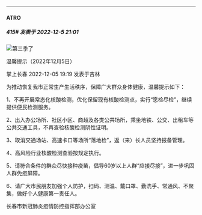 

*****

####  ATRO  
##### 415#       发表于 2022-12-5 21:01

<img src="https://static.saraba1st.com/image/smiley/face2017/001.png" referrerpolicy="no-referrer">第三季了

温馨提示（2022年12月5日）

掌上长春 2022-12-05 19:19 发表于吉林

为推动恢复我市正常生产生活秩序，保障广大群众身体健康，温馨提示如下：

1、不再开展常态化核酸检测，优化保留现有核酸检测点，实行“愿检尽检”，继续提供便民检测服务。

2、出入办公场所、社区小区、商超及各类公共场所，乘坐地铁、公交、出租车等公共交通工具，不再查验核酸检测阴性证明。

3、取消交通场站、高速卡口等场所“落地检”，返（来）长人员坚持报备管理。

4、高风险行业核酸检测查验按规定执行。

5、请符合条件的群众尽快接种疫苗，倡导60岁以上人群“应接尽接”，进一步巩固人群免疫屏障。

6、请广大市民朋友加强个人防护，扫码、测温、戴口罩、勤洗手、常通风、不聚集，做好个人健康第一责任人。

长春市新冠肺炎疫情防控指挥部办公室

